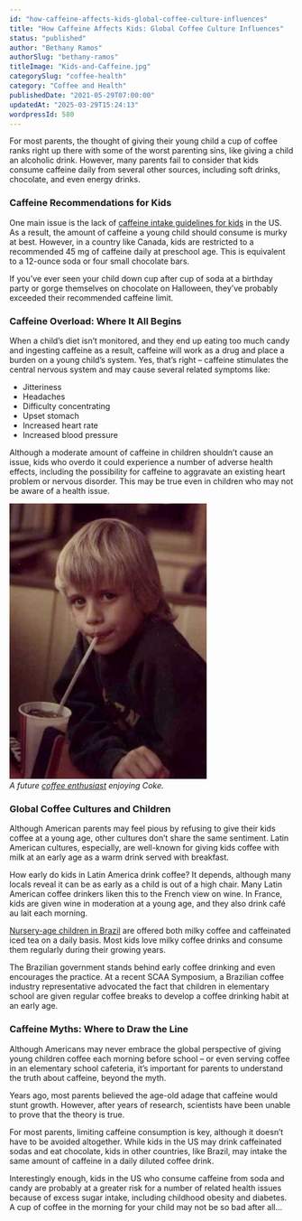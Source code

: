 ```yaml
---
id: "how-caffeine-affects-kids-global-coffee-culture-influences"
title: "How Caffeine Affects Kids: Global Coffee Culture Influences"
status: "published"
author: "Bethany Ramos"
authorSlug: "bethany-ramos"
titleImage: "Kids-and-Caffeine.jpg"
categorySlug: "coffee-health"
category: "Coffee and Health"
publishedDate: "2021-05-29T07:00:00"
updatedAt: "2025-03-29T15:24:13"
wordpressId: 580
---
```


For most parents, the thought of giving their young child a cup of coffee ranks right up there with some of the worst parenting sins, like giving a child an alcoholic drink. However, many parents fail to consider that kids consume caffeine daily from several other sources, including soft drinks, chocolate, and even energy drinks.

### Caffeine Recommendations for Kids

One main issue is the lack of [caffeine intake guidelines for kids](https://kidshealth.org/en/parents/child-caffeine.html) in the US. As a result, the amount of caffeine a young child should consume is murky at best. However, in a country like Canada, kids are restricted to a recommended 45 mg of caffeine daily at preschool age. This is equivalent to a 12-ounce soda or four small chocolate bars.

If you’ve ever seen your child down cup after cup of soda at a birthday party or gorge themselves on chocolate on Halloween, they’ve probably exceeded their recommended caffeine limit.

### Caffeine Overload: Where It All Begins

When a child’s diet isn’t monitored, and they end up eating too much candy and ingesting caffeine as a result, caffeine will work as a drug and place a burden on a young child’s system. Yes, that’s right – caffeine stimulates the central nervous system and may cause several related symptoms like:

-   Jitteriness
-   Headaches
-   Difficulty concentrating
-   Upset stomach
-   Increased heart rate
-   Increased blood pressure

Although a moderate amount of caffeine in children shouldn’t cause an issue, kids who overdo it could experience a number of adverse health effects, including the possibility for caffeine to aggravate an existing heart problem or nervous disorder. This may be true even in children who may not be aware of a health issue.

![Michael drinking Coke](michael_drinking_coke1.jpg)  
*A future [coffee enthusiast](/by/michael-allen-smith/) enjoying Coke.*

### Global Coffee Cultures and Children

Although American parents may feel pious by refusing to give their kids coffee at a young age, other cultures don’t share the same sentiment. Latin American cultures, especially, are well-known for giving kids coffee with milk at an early age as a warm drink served with breakfast.

How early do kids in Latin America drink coffee? It depends, although many locals reveal it can be as early as a child is out of a high chair. Many Latin American coffee drinkers liken this to the French view on wine. In France, kids are given wine in moderation at a young age, and they also drink café au lait each morning.

[Nursery-age children in Brazil](http://becomebrazilian.blogspot.com/2011/03/you-know-you-have-brazilian-kids-when.html) are offered both milky coffee and caffeinated iced tea on a daily basis. Most kids love milky coffee drinks and consume them regularly during their growing years.

The Brazilian government stands behind early coffee drinking and even encourages the practice. At a recent SCAA Symposium, a Brazilian coffee industry representative advocated the fact that children in elementary school are given regular coffee breaks to develop a coffee drinking habit at an early age.

### Caffeine Myths: Where to Draw the Line

Although Americans may never embrace the global perspective of giving young children coffee each morning before school – or even serving coffee in an elementary school cafeteria, it’s important for parents to understand the truth about caffeine, beyond the myth.

Years ago, most parents believed the age-old adage that caffeine would stunt growth. However, after years of research, scientists have been unable to prove that the theory is true.

For most parents, limiting caffeine consumption is key, although it doesn’t have to be avoided altogether. While kids in the US may drink caffeinated sodas and eat chocolate, kids in other countries, like Brazil, may intake the same amount of caffeine in a daily diluted coffee drink.

Interestingly enough, kids in the US who consume caffeine from soda and candy are probably at a greater risk for a number of related health issues because of excess sugar intake, including childhood obesity and diabetes. A cup of coffee in the morning for your child may not be so bad after all…
